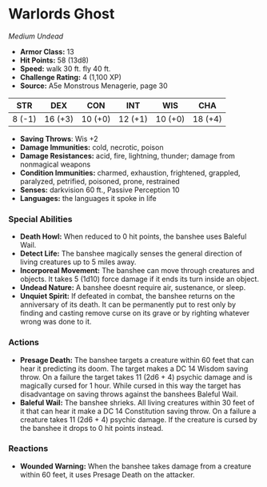 # Warlords Ghost

*Medium* *Undead*

- **Armor Class:** 13
- **Hit Points:** 58 (13d8)
- **Speed:** walk 30 ft. fly 40 ft.
- **Challenge Rating:** 4 (1,100 XP)
- **Source:** A5e Monstrous Menagerie, page 30

| STR | DEX | CON | INT | WIS | CHA |
| --- | --- | --- | --- | --- | --- |
| 8 (-1) | 16 (+3) | 10 (+0) | 12 (+1) | 10 (+0) | 18 (+4) |

- **Saving Throws**: Wis +2
- **Damage Immunities:** cold, necrotic, poison
- **Damage Resistances:** acid, fire, lightning, thunder; damage from nonmagical weapons
- **Condition Immunities:** charmed, exhaustion, frightened, grappled, paralyzed, petrified, poisoned, prone, restrained
- **Senses:** darkvision 60 ft., Passive Perception 10
- **Languages:** the languages it spoke in life

### Special Abilities

- **Death Howl:** When reduced to 0 hit points, the banshee uses Baleful Wail.
- **Detect Life:** The banshee magically senses the general direction of living creatures up to 5 miles away.
- **Incorporeal Movement:** The banshee can move through creatures and objects. It takes 5 (1d10) force damage if it ends its turn inside an object.
- **Undead Nature:** A banshee doesnt require air, sustenance, or sleep.
- **Unquiet Spirit:** If defeated in combat, the banshee returns on the anniversary of its death. It can be permanently put to rest only by finding and casting remove curse on its grave or by righting whatever wrong was done to it.

### Actions

- **Presage Death:** The banshee targets a creature within 60 feet that can hear it  predicting its doom. The target makes a DC 14 Wisdom saving throw. On a failure  the target takes 11 (2d6 + 4) psychic damage and is magically cursed for 1 hour. While cursed in this way  the target has disadvantage on saving throws against the banshees Baleful Wail.
- **Baleful Wail:** The banshee shrieks. All living creatures within 30 feet of it that can hear it make a DC 14 Constitution saving throw. On a failure  a creature takes 11 (2d6 + 4) psychic damage. If the creature is cursed by the banshee  it drops to 0 hit points instead.

### Reactions

- **Wounded Warning:** When the banshee takes damage from a creature within 60 feet, it uses Presage Death on the attacker.


